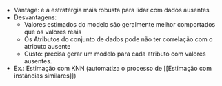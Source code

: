 - Vantage: é a estratérgia mais robusta para lidar com dados ausentes
- Desvantagens: 
	- Valores estimados do modelo são geralmente melhor comportados que os valores reais
	- Os Atributos do conjunto de dados pode não ter correlação com o atributo ausente
	- Custo: precisa gerar um modelo para cada atributo com valores ausentes.
- Ex.: Estimação com KNN (automatiza o processo de [[Estimação com instâncias similares]])